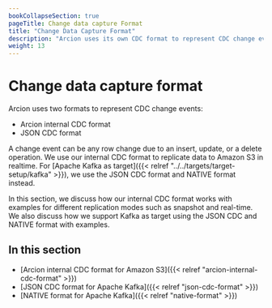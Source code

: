 ```yaml
---
bookCollapseSection: true
pageTitle: Change data capture Format
title: "Change Data Capture Format"
description: "Arcion uses its own CDC format to represent CDC change events. This format is supported for Amazon S3, along with the JSON CDC format for Kafka as target."
weight: 13
---
```


# Change data capture format

Arcion uses two formats to represent CDC change events: 

- Arcion internal CDC format
- JSON CDC format

A change event can be any row change due to an insert, update, or a delete operation. We use our internal CDC format to replicate data to Amazon S3 in realtime. For [Apache Kafka as target]({{< relref "../../targets/target-setup/kafka" >}}), we use the JSON CDC format and NATIVE format instead.

In this section, we discuss how our internal CDC format works with examples for different replication modes such as snapshot and real-time. We also discuss how we support Kafka as target using the JSON CDC and NATIVE format with examples.

## In this section

- [Arcion internal CDC format for Amazon S3]({{< relref "arcion-internal-cdc-format" >}})
- [JSON CDC format for Apache Kafka]({{< relref "json-cdc-format" >}})
- [NATIVE format for Apache Kafka]({{< relref "native-format" >}})